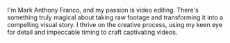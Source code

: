I'm Mark Anthony Franco, and my passion is video editing. 
There's something truly magical about taking raw footage and transforming it into a compelling visual story. 
I thrive on the creative process, using my keen eye for detail and impeccable timing to craft captivating videos. 
